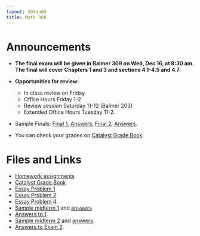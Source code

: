 ```yaml
---
layout: 308au09
title: Math 308
---
```


# Announcements

-   **The final exam will be given in Balmer 309 on Wed, Dec 16, at 8:30
    am. The final will cover Chapters 1 and 3 and sections 4.1-4.5 and
    4.7**.
-   **Opportunities for review:**
    -   In class review on Friday
    -   Office Hours Friday 1-2
    -   Review session Saturday 11-12 (Balmer 203)
    -   Extended Office Hours Tuesday 11-2.

-   Sample Finals: [Final 1](final-sample1.pdf),
    [Answers](final-sample1-ans.pdf); [Final
    2](final-sample2.pdf), [Answers](final-sample2-ans.pdf).
-   You can check your grades on [Catalyst Grade
    Book](https://catalysttools.washington.edu/gradebook/grigg/11861%22).

# Files and Links

-   [Homework assignments](homework.html)
-   [Catalyst Grade
    Book](https://catalysttools.washington.edu/gradebook/grigg/11861%22)
-   [Essay Problem 1](essay1.pdf)
-   [Essay Problem 2](essay2.pdf)
-   [Essay Problem 4](essay4.pdf).
-   [Sample midterm 1](midterm1-sample.pdf) and
    [answers](midterm1-sample-ans.pdf)
-   [Answers to 1](midterm1-ans.pdf).
-   [Sample midterm 2](midterm2-sample.pdf) and
    [answers](midterm2-sample-ans.pdf).
-   [Answers to Exam 2](midterm2-ans.pdf).

